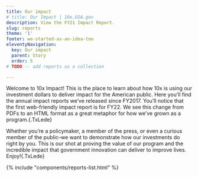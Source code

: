```yaml
---
title: Our impact
# title: Our Impact | 10x.GSA.gov
description: View the FY21 Impact Report.
slug: reports
theme: '1'
footer: we-started-as-an-idea-too
eleventyNavigation:
  key: Our impact
  parent: Story
  order: 5
# TODO -- add reports as a collection

---
```

Welcome to 10x Impact! This is the place to learn about how 10x is using our investment dollars to deliver impact for the American public. Here you’ll find the annual impact reports we’ve released since FY2017. You’ll notice that the first web-friendly impact report is for FY22. We see this change from PDFs to an HTML format as a great metaphor for how we’ve grown as a program.{.TxLede}

Whether you’re a policymaker, a member of the press, or even a curious member of the public–we want to demonstrate how our investments do right by you. This is our shot at proving the value of our program and the incredible impact that government innovation can deliver to improve lives. Enjoy!{.TxLede}

{% include "components/reports-list.html" %}
